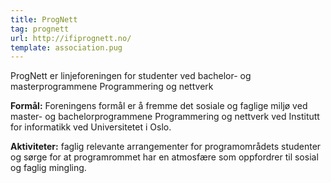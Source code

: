 ```yaml
---
title: ProgNett
tag: prognett
url: http://ifiprognett.no/
template: association.pug
---
```


ProgNett er linjeforeningen for studenter ved bachelor- og masterprogrammene Programmering og nettverk

**Formål:** Foreningens formål er å fremme det sosiale og faglige miljø ved master- og bachelorprogrammene Programmering og nettverk ved Institutt for informatikk ved Universitetet i Oslo.

**Aktiviteter:** faglig relevante arrangementer for programområdets studenter og sørge for at programrommet har en atmosfære som oppfordrer til sosial og faglig mingling.